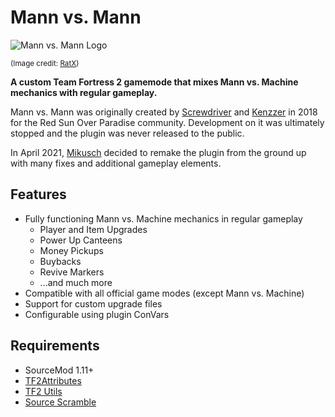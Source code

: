 # Mann vs. Mann

![Mann vs. Mann Logo](https://repository-images.githubusercontent.com/359592641/ec8bd400-b132-11eb-8ae7-bf0809723735)

<sub>(Image credit: [RatX](https://steamcommunity.com/profiles/76561198058574997))</sub>

**A custom Team Fortress 2 gamemode that mixes Mann vs. Machine mechanics with regular gameplay.**

Mann vs. Mann was originally created by [Screwdriver](https://github.com/ScrewdriverHyena) and [Kenzzer](https://github.com/Kenzzer) in 2018 for the Red Sun Over Paradise community.
Development on it was ultimately stopped and the plugin was never released to the public.

In April 2021, [Mikusch](https://github.com/Mikusch) decided to remake the plugin from the ground up with many fixes and additional gameplay elements.

## Features

- Fully functioning Mann vs. Machine mechanics in regular gameplay
    - Player and Item Upgrades
    - Power Up Canteens
    - Money Pickups
    - Buybacks
    - Revive Markers
    - ...and much more
- Compatible with all official game modes (except Mann vs. Machine)
- Support for custom upgrade files
- Configurable using plugin ConVars

## Requirements

- SourceMod 1.11+
- [TF2Attributes](https://github.com/FlaminSarge/tf2attributes)
- [TF2 Utils](https://github.com/nosoop/SM-TFUtils)
- [Source Scramble](https://github.com/nosoop/SMExt-SourceScramble)
